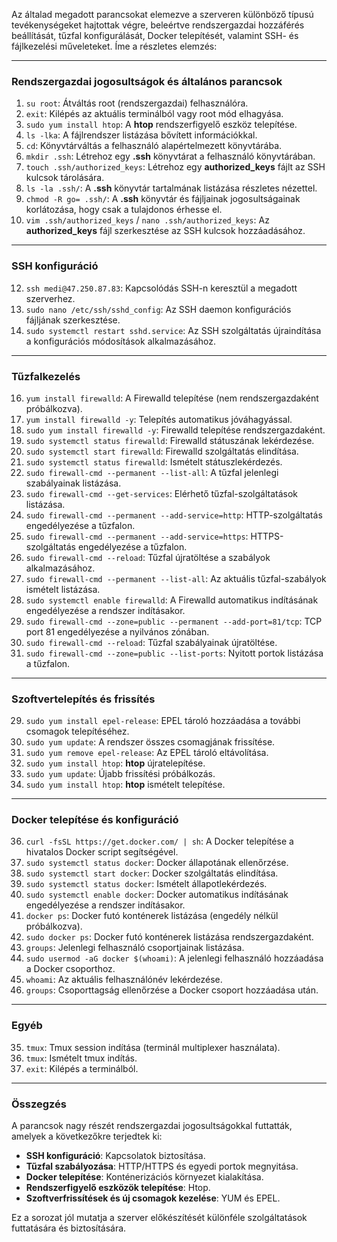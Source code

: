 Az általad megadott parancsokat elemezve a szerveren különböző típusú tevékenységeket hajtottak végre, beleértve rendszergazdai hozzáférés beállítását, tűzfal konfigurálását, Docker telepítését, valamint SSH- és fájlkezelési műveleteket. Íme a részletes elemzés:

---

### **Rendszergazdai jogosultságok és általános parancsok**
1. `su root`: Átváltás root (rendszergazdai) felhasználóra.
2. `exit`: Kilépés az aktuális terminálból vagy root mód elhagyása.
3. `sudo yum install htop`: A **htop** rendszerfigyelő eszköz telepítése.
4. `ls -lka`: A fájlrendszer listázása bővített információkkal.
5. `cd`: Könyvtárváltás a felhasználó alapértelmezett könyvtárába.
6. `mkdir .ssh`: Létrehoz egy **.ssh** könyvtárat a felhasználó könyvtárában.
7. `touch .ssh/authorized_keys`: Létrehoz egy **authorized_keys** fájlt az SSH kulcsok tárolására.
8. `ls -la .ssh/`: A **.ssh** könyvtár tartalmának listázása részletes nézettel.
9. `chmod -R go= .ssh/`: A **.ssh** könyvtár és fájljainak jogosultságainak korlátozása, hogy csak a tulajdonos érhesse el.
10. `vim .ssh/authorized_keys` / `nano .ssh/authorized_keys`: Az **authorized_keys** fájl szerkesztése az SSH kulcsok hozzáadásához.

---

### **SSH konfiguráció**
12. `ssh medi@47.250.87.83`: Kapcsolódás SSH-n keresztül a megadott szerverhez.
49. `sudo nano /etc/ssh/sshd_config`: Az SSH daemon konfigurációs fájljának szerkesztése.
50. `sudo systemctl restart sshd.service`: Az SSH szolgáltatás újraindítása a konfigurációs módosítások alkalmazásához.

---

### **Tűzfalkezelés**
16. `yum install firewalld`: A Firewalld telepítése (nem rendszergazdaként próbálkozva).
17. `yum install firewalld -y`: Telepítés automatikus jóváhagyással.
18. `sudo yum install firewalld -y`: Firewalld telepítése rendszergazdaként.
19. `sudo systemctl status firewalld`: Firewalld státuszának lekérdezése.
20. `sudo systemctl start firewalld`: Firewalld szolgáltatás elindítása.
21. `sudo systemctl status firewalld`: Ismételt státuszlekérdezés.
22. `sudo firewall-cmd --permanent --list-all`: A tűzfal jelenlegi szabályainak listázása.
23. `sudo firewall-cmd --get-services`: Elérhető tűzfal-szolgáltatások listázása.
24. `sudo firewall-cmd --permanent --add-service=http`: HTTP-szolgáltatás engedélyezése a tűzfalon.
25. `sudo firewall-cmd --permanent --add-service=https`: HTTPS-szolgáltatás engedélyezése a tűzfalon.
26. `sudo firewall-cmd --reload`: Tűzfal újratöltése a szabályok alkalmazásához.
27. `sudo firewall-cmd --permanent --list-all`: Az aktuális tűzfal-szabályok ismételt listázása.
28. `sudo systemctl enable firewalld`: A Firewalld automatikus indításának engedélyezése a rendszer indításakor.
53. `sudo firewall-cmd --zone=public --permanent --add-port=81/tcp`: TCP port 81 engedélyezése a nyilvános zónában.
54. `sudo firewall-cmd --reload`: Tűzfal szabályainak újratöltése.
55. `sudo firewall-cmd --zone=public --list-ports`: Nyitott portok listázása a tűzfalon.

---

### **Szoftvertelepítés és frissítés**
29. `sudo yum install epel-release`: EPEL tároló hozzáadása a további csomagok telepítéséhez.
30. `sudo yum update`: A rendszer összes csomagjának frissítése.
31. `sudo yum remove epel-release`: Az EPEL tároló eltávolítása.
32. `sudo yum install htop`: **htop** újratelepítése.
33. `sudo yum update`: Újabb frissítési próbálkozás.
34. `sudo yum install htop`: **htop** ismételt telepítése.

---

### **Docker telepítése és konfiguráció**
36. `curl -fsSL https://get.docker.com/ | sh`: A Docker telepítése a hivatalos Docker script segítségével.
37. `sudo systemctl status docker`: Docker állapotának ellenőrzése.
38. `sudo systemctl start docker`: Docker szolgáltatás elindítása.
39. `sudo systemctl status docker`: Ismételt állapotlekérdezés.
40. `sudo systemctl enable docker`: Docker automatikus indításának engedélyezése a rendszer indításakor.
42. `docker ps`: Docker futó konténerek listázása (engedély nélkül próbálkozva).
43. `sudo docker ps`: Docker futó konténerek listázása rendszergazdaként.
44. `groups`: Jelenlegi felhasználó csoportjainak listázása.
45. `sudo usermod -aG docker $(whoami)`: A jelenlegi felhasználó hozzáadása a Docker csoporthoz.
46. `whoami`: Az aktuális felhasználónév lekérdezése.
47. `groups`: Csoporttagság ellenőrzése a Docker csoport hozzáadása után.

---

### **Egyéb**
35. `tmux`: Tmux session indítása (terminál multiplexer használata).
51. `tmux`: Ismételt tmux indítás.
48. `exit`: Kilépés a terminálból.

---

### **Összegzés**
A parancsok nagy részét rendszergazdai jogosultságokkal futtatták, amelyek a következőkre terjedtek ki:
- **SSH konfiguráció**: Kapcsolatok biztosítása.
- **Tűzfal szabályozása**: HTTP/HTTPS és egyedi portok megnyitása.
- **Docker telepítése**: Konténerizációs környezet kialakítása.
- **Rendszerfigyelő eszközök telepítése**: Htop.
- **Szoftverfrissítések és új csomagok kezelése**: YUM és EPEL.

Ez a sorozat jól mutatja a szerver előkészítését különféle szolgáltatások futtatására és biztosítására.